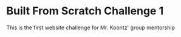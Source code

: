 # Built From Scratch Challenge 1
 This is the first website challenge for Mr. Koontz' group mentorship
